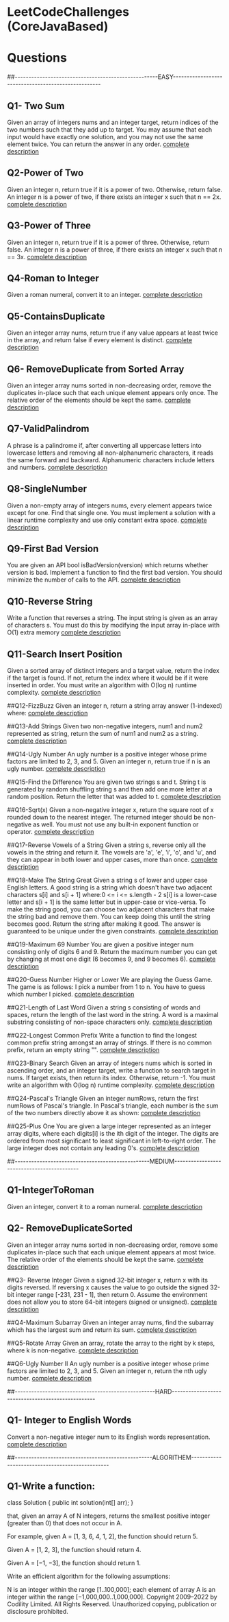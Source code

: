# LeetCodeChallenges (CoreJavaBased)

# Questions
##----------------------------------------------------EASY----------------------------------------------------
## Q1- Two Sum
Given an array of integers nums and an integer target, return indices of the two numbers such that they add up to target.
You may assume that each input would have exactly one solution, and you may not use the same element twice.
You can return the answer in any order.
[complete description](https://leetcode.com/problems/two-sum/)

## Q2-Power of Two
Given an integer n, return true if it is a power of two. Otherwise, return false.
An integer n is a power of two, if there exists an integer x such that n == 2x.
[complete description](https://leetcode.com/problems/power-of-two/)

## Q3-Power of Three
Given an integer n, return true if it is a power of three. Otherwise, return false.
An integer n is a power of three, if there exists an integer x such that n == 3x.
[complete description](https://leetcode.com/problems/power-of-three/)

## Q4-Roman to Integer
Given a roman numeral, convert it to an integer.
[complete description](https://leetcode.com/problems/roman-to-integer/)

## Q5-ContainsDuplicate
Given an integer array nums, return true if any value appears at least twice in the array, and return false if every element is distinct.
[complete description](https://leetcode.com/problems/contains-duplicate/)

## Q6- RemoveDuplicate from Sorted Array
Given an integer array nums sorted in non-decreasing order, remove the duplicates in-place such that each unique element appears only once. The relative order of the elements should be kept the same.
[complete description](https://leetcode.com/problems/remove-duplicates-from-sorted-array/)

## Q7-ValidPalindrom
A phrase is a palindrome if, after converting all uppercase letters into lowercase letters and removing all non-alphanumeric characters, it reads the same forward and backward. Alphanumeric characters include letters and numbers.
[complete description](https://leetcode.com/problems/valid-palindrome/)

## Q8-SingleNumber
Given a non-empty array of integers nums, every element appears twice except for one. Find that single one.
You must implement a solution with a linear runtime complexity and use only constant extra space.
[complete description](https://leetcode.com/problems/single-number/)

## Q9-First Bad Version
You are given an API bool isBadVersion(version) which returns whether version is bad. Implement a function to find the first bad version. You should minimize the number of calls to the API.
[complete description](https://leetcode.com/problems/first-bad-version/)

## Q10-Reverse String
Write a function that reverses a string. The input string is given as an array of characters s.
You must do this by modifying the input array in-place with O(1) extra memory
[complete description](https://leetcode.com/problems/reverse-string/)

## Q11-Search Insert Position
Given a sorted array of distinct integers and a target value, return the index if the target is found. If not, return the index where it would be if it were inserted in order.
You must write an algorithm with O(log n) runtime complexity.
[complete description](https://leetcode.com/problems/search-insert-position/)


##Q12-FizzBuzz
Given an integer n, return a string array answer (1-indexed) where:
[complete description](https://leetcode.com/problems/fizz-buzz/)

##Q13-Add Strings
Given two non-negative integers, num1 and num2 represented as string, return the sum of num1 and num2 as a string.
[complete description](https://leetcode.com/problems/add-strings/)

##Q14-Ugly Number
An ugly number is a positive integer whose prime factors are limited to 2, 3, and 5.
Given an integer n, return true if n is an ugly number.
[complete description](https://leetcode.com/problems/ugly-number/)

##Q15-Find the Difference
You are given two strings s and t. String t is generated by random shuffling string s and then add one more letter at a random position.
Return the letter that was added to t.
[complete description](https://leetcode.com/problems/find-the-difference/)

##Q16-Sqrt(x)
Given a non-negative integer x, return the square root of x rounded down to the nearest integer. The returned integer should be non-negative as well.
You must not use any built-in exponent function or operator.
[complete description](https://leetcode.com/problems/sqrtx/)

##Q17-Reverse Vowels of a String
Given a string s, reverse only all the vowels in the string and return it.
The vowels are 'a', 'e', 'i', 'o', and 'u', and they can appear in both lower and upper cases, more than once.
[complete description](https://leetcode.com/problems/reverse-vowels-of-a-string/)

##Q18-Make The String Great
Given a string s of lower and upper case English letters.
A good string is a string which doesn't have two adjacent characters s[i] and s[i + 1] where:0 <= i <= s.length - 2
s[i] is a lower-case letter and s[i + 1] is the same letter but in upper-case or vice-versa.
To make the string good, you can choose two adjacent characters that make the string bad and remove them. You can keep doing this until the string becomes good.
Return the string after making it good. The answer is guaranteed to be unique under the given constraints.
[complete description](https://leetcode.com/problems/make-the-string-great/)

##Q19-Maximum 69 Number
You are given a positive integer num consisting only of digits 6 and 9.
Return the maximum number you can get by changing at most one digit (6 becomes 9, and 9 becomes 6).
[complete description](https://leetcode.com/problems/maximum-69-number/)

##Q20-Guess Number Higher or Lower
We are playing the Guess Game. The game is as follows:
I pick a number from 1 to n. You have to guess which number I picked.
[complete description](https://leetcode.com/problems/guess-number-higher-or-lower/)

##Q21-Length of Last Word
Given a string s consisting of words and spaces, return the length of the last word in the string.
A word is a maximal substring consisting of non-space characters only.
[complete description](https://leetcode.com/problems/length-of-last-word/)

##Q22-Longest Common Prefix
Write a function to find the longest common prefix string amongst an array of strings.
If there is no common prefix, return an empty string "".
[complete description](https://leetcode.com/problems/longest-common-prefix/)

##Q23-Binary Search
Given an array of integers nums which is sorted in ascending order, and an integer target, write a function to search target in nums. If target exists, then return its index. Otherwise, return -1.
You must write an algorithm with O(log n) runtime complexity.
[complete description](https://leetcode.com/problems/binary-search/)

##Q24-Pascal's Triangle
Given an integer numRows, return the first numRows of Pascal's triangle.
In Pascal's triangle, each number is the sum of the two numbers directly above it as shown:
[complete description](https://leetcode.com/problems/pascals-triangle/)

##Q25-Plus One
You are given a large integer represented as an integer array digits, where each digits[i] is the ith digit of the integer.
The digits are ordered from most significant to least significant in left-to-right order.
The large integer does not contain any leading 0's.
[complete description](https://leetcode.com/problems/plus-one/)


##-------------------------------------------------MEDIUM-------------------------------------------
## Q1-IntegerToRoman
Given an integer, convert it to a roman numeral.
[complete description](https://leetcode.com/problems/integer-to-roman/)

## Q2- RemoveDuplicateSorted
Given an integer array nums sorted in non-decreasing order, remove some duplicates in-place such that each unique element appears at most twice. The relative order of the elements should be kept the same.
[complete description](https://leetcode.com/problems/remove-duplicates-from-sorted-array-ii/)

##Q3- Reverse Integer
Given a signed 32-bit integer x, return x with its digits reversed. If reversing x causes the value to go outside the signed 32-bit integer range [-231, 231 - 1], then return 0.
Assume the environment does not allow you to store 64-bit integers (signed or unsigned).
[complete description](https://leetcode.com/problems/reverse-integer/)

##Q4-Maximum Subarray
Given an integer array nums, find the subarray which has the largest sum and return its sum.
[complete description](https://leetcode.com/problems/maximum-subarray/)

##Q5-Rotate Array
Given an array, rotate the array to the right by k steps, where k is non-negative.
[complete description](https://leetcode.com/problems/rotate-array/)

##Q6-Ugly Number II
An ugly number is a positive integer whose prime factors are limited to 2, 3, and 5.
Given an integer n, return the nth ugly number.
[complete description](https://leetcode.com/problems/ugly-number-ii/)


##---------------------------------------------------HARD--------------------------------------------------

## Q1- Integer to English Words
Convert a non-negative integer num to its English words representation.
[complete description](https://leetcode.com/problems/integer-to-english-words/)


##--------------------------------------------------ALGORITHEM------------------------------------------------

## Q1-Write a function:

class Solution { public int solution(int[] arr); }

that, given an array A of N integers, returns the smallest positive integer (greater than 0) that does not occur in A.

For example, given A = [1, 3, 6, 4, 1, 2], the function should return 5.

Given A = [1, 2, 3], the function should return 4.

Given A = [−1, −3], the function should return 1.

Write an efficient algorithm for the following assumptions:

N is an integer within the range [1..100,000];
each element of array A is an integer within the range [−1,000,000..1,000,000].
Copyright 2009–2022 by Codility Limited. All Rights Reserved. Unauthorized copying, publication or disclosure prohibited.